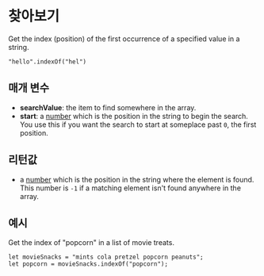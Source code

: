 # 찾아보기

Get the index (position) of the first occurrence of a specified value in a string.

```sig
"hello".indexOf("hel")
```

## 매개 변수

* **searchValue**: the item to find somewhere in the array.
* **start**: a [number](/types/number) which is the position in the string to begin the search. You use this if you want the search to start at someplace past `0`, the first position.

## 리턴값

* a [number](/types/number) which is the position in the string where the element is found. This number is `-1` if a matching element isn't found anywhere in the array.

## 예시

Get the index of "popcorn" in a list of movie treats.

```blocks
let movieSnacks = "mints cola pretzel popcorn peanuts";
let popcorn = movieSnacks.indexOf("popcorn");
```